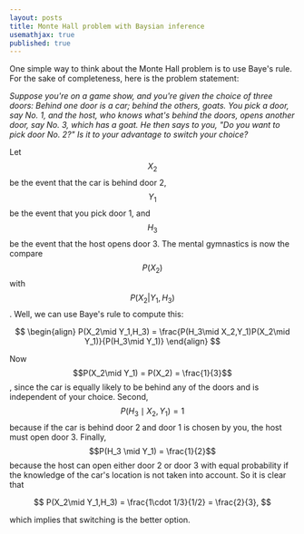 ```yaml
---
layout: posts
title: Monte Hall problem with Baysian inference
usemathjax: true
published: true
---
```


One simple way to think about the Monte Hall problem is to use Baye's rule.
For the sake of completeness, here is the problem statement:

_Suppose you're on a game show, and you're given the choice of three doors: Behind one door is a car; behind the others, goats. You pick a door, say No. 1, and the host, who knows what's behind the doors, opens another door, say No. 3, which has a goat. He then says to you, "Do you want to pick door No. 2?" Is it to your advantage to switch your choice?_

Let $$X_2$$ be the event that the car is behind door 2, $$Y_1$$ be the event that you pick door 1, and $$H_3$$ be the event that the host opens door 3.
The mental gymnastics is now the compare $$P(X_2)$$ with $$P(X_2|Y_1,H_3)$$.
Well, we can use Baye's rule to compute this:

$$
\begin{align}
P(X_2\mid Y_1,H_3) = \frac{P(H_3\mid X_2,Y_1)P(X_2\mid Y_1)}{P(H_3\mid Y_1)}
\end{align}
$$

Now $$P(X_2\mid Y_1) = P(X_2) = \frac{1}{3}$$, since the car is equally likely to be behind any of the doors and is independent of your choice.
Second, $$P(H_3 \mid X_2, Y_1) = 1$$ because if the car is behind door 2 and door 1 is chosen by you, the host must open door 3.
Finally, $$P(H_3 \mid Y_1) = \frac{1}{2}$$ because the host can open either door 2 or door 3 with equal probability if the knowledge of the car's location is not taken into account.
So it is clear that 

$$
P(X_2\mid Y_1,H_3) = \frac{1\cdot 1/3}{1/2} = \frac{2}{3},
$$

which implies that switching is the better option.

